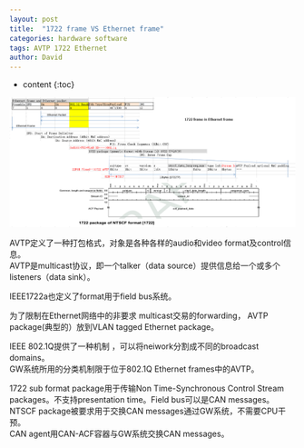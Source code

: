 ```yaml
---
layout: post
title:  "1722 frame VS Ethernet frame"
categories: hardware software
tags: AVTP 1722 Ethernet
author: David
---
```


* content
{:toc}


![1722 frame in Ethernet frame](https://github.com/titron/titron.github.io/raw/master/img/2019-10-16-ethernet_1722_frame.png) 

AVTP定义了一种打包格式，对象是各种各样的audio和video format及control信息。				
AVTP是multicast协议，即一个talker（data source）提供信息给一个或多个listeners（data sink）。				

IEEE1722a也定义了format用于field bus系统。				

为了限制在Ethernet网络中的非要求 multicast交易的forwarding， AVTP package(典型的）放到VLAN tagged Ethernet package。		
		
IEEE 802.1Q提供了一种机制 ，可以将neiwork分割成不同的broadcast domains。				
GW系统所用的分类机制限于位于802.1Q Ethernet frames中的AVTP。				

1722 sub format package用于传输Non Time-Synchronous Control Stream packages。不支持presentation time。Field bus可以是CAN messages。				
NTSCF package被要求用于交换CAN messages通过GW系统，不需要CPU干预。				
CAN agent用CAN-ACF容器与GW系统交换CAN messages。				
